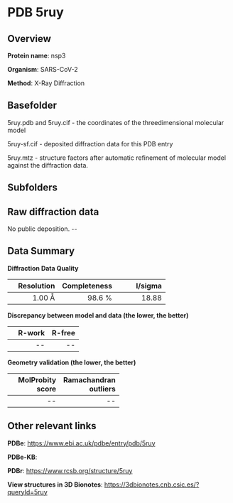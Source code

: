 # PDB 5ruy

## Overview

**Protein name**: nsp3

**Organism**: SARS-CoV-2

**Method**: X-Ray Diffraction



## Basefolder

5ruy.pdb and 5ruy.cif - the coordinates of the threedimensional molecular model

5ruy-sf.cif - deposited diffraction data for this PDB entry

5ruy.mtz - structure factors after automatic refinement of molecular model against the diffraction data.

## Subfolders









## Raw diffraction data

No public deposition. --<br> 

## Data Summary
**Diffraction Data Quality**

|   | Resolution | Completeness| I/sigma |
|---|-------------:|----------------:|--------------:|
|   |1.00 Å|98.6  %|<img width=50/>18.88|

**Discrepancy between model and data (the lower, the better)**

|   | **R-work**| **R-free**   
|---|-------------:|----------------:|           
||--|--|

**Geometry validation (the lower, the better)**

|   |**MolProbity<br>score**| **Ramachandran<br>outliers** 
|---|-------------:|----------------:|
||--|--|

 

 



## Other relevant links 
**PDBe**:  https://www.ebi.ac.uk/pdbe/entry/pdb/5ruy

**PDBe-KB**:  
 
**PDBr**: https://www.rcsb.org/structure/5ruy 

**View structures in 3D Bionotes**: https://3dbionotes.cnb.csic.es/?queryId=5ruy

